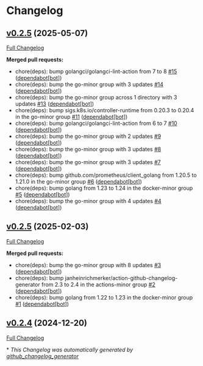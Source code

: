 # Changelog

## [v0.2.5](https://github.com/somaz94/helios-lb/tree/v0.2.5) (2025-05-07)

[Full Changelog](https://github.com/somaz94/helios-lb/compare/v0.2.5...v0.2.5)

**Merged pull requests:**

- chore\(deps\): bump golangci/golangci-lint-action from 7 to 8 [\#15](https://github.com/somaz94/helios-lb/pull/15) ([dependabot[bot]](https://github.com/apps/dependabot))
- chore\(deps\): bump the go-minor group with 3 updates [\#14](https://github.com/somaz94/helios-lb/pull/14) ([dependabot[bot]](https://github.com/apps/dependabot))
- chore\(deps\): bump the go-minor group across 1 directory with 3 updates [\#13](https://github.com/somaz94/helios-lb/pull/13) ([dependabot[bot]](https://github.com/apps/dependabot))
- chore\(deps\): bump sigs.k8s.io/controller-runtime from 0.20.3 to 0.20.4 in the go-minor group [\#11](https://github.com/somaz94/helios-lb/pull/11) ([dependabot[bot]](https://github.com/apps/dependabot))
- chore\(deps\): bump golangci/golangci-lint-action from 6 to 7 [\#10](https://github.com/somaz94/helios-lb/pull/10) ([dependabot[bot]](https://github.com/apps/dependabot))
- chore\(deps\): bump the go-minor group with 2 updates [\#9](https://github.com/somaz94/helios-lb/pull/9) ([dependabot[bot]](https://github.com/apps/dependabot))
- chore\(deps\): bump the go-minor group with 3 updates [\#8](https://github.com/somaz94/helios-lb/pull/8) ([dependabot[bot]](https://github.com/apps/dependabot))
- chore\(deps\): bump the go-minor group with 3 updates [\#7](https://github.com/somaz94/helios-lb/pull/7) ([dependabot[bot]](https://github.com/apps/dependabot))
- chore\(deps\): bump github.com/prometheus/client\_golang from 1.20.5 to 1.21.0 in the go-minor group [\#6](https://github.com/somaz94/helios-lb/pull/6) ([dependabot[bot]](https://github.com/apps/dependabot))
- chore\(deps\): bump golang from 1.23 to 1.24 in the docker-minor group [\#5](https://github.com/somaz94/helios-lb/pull/5) ([dependabot[bot]](https://github.com/apps/dependabot))
- chore\(deps\): bump the go-minor group with 4 updates [\#4](https://github.com/somaz94/helios-lb/pull/4) ([dependabot[bot]](https://github.com/apps/dependabot))

## [v0.2.5](https://github.com/somaz94/helios-lb/tree/v0.2.5) (2025-02-03)

[Full Changelog](https://github.com/somaz94/helios-lb/compare/v0.2.4...v0.2.5)

**Merged pull requests:**

- chore\(deps\): bump the go-minor group with 8 updates [\#3](https://github.com/somaz94/helios-lb/pull/3) ([dependabot[bot]](https://github.com/apps/dependabot))
- chore\(deps\): bump janheinrichmerker/action-github-changelog-generator from 2.3 to 2.4 in the actions-minor group [\#2](https://github.com/somaz94/helios-lb/pull/2) ([dependabot[bot]](https://github.com/apps/dependabot))
- chore\(deps\): bump golang from 1.22 to 1.23 in the docker-minor group [\#1](https://github.com/somaz94/helios-lb/pull/1) ([dependabot[bot]](https://github.com/apps/dependabot))

## [v0.2.4](https://github.com/somaz94/helios-lb/tree/v0.2.4) (2024-12-20)

[Full Changelog](https://github.com/somaz94/helios-lb/compare/v0.1.4...v0.2.4)



\* *This Changelog was automatically generated by [github_changelog_generator](https://github.com/github-changelog-generator/github-changelog-generator)*
